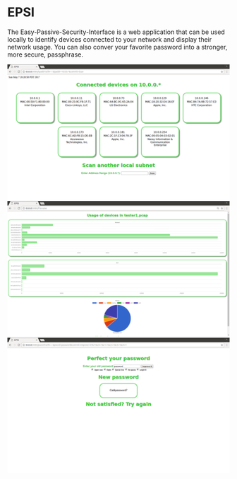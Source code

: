 # EPSI
The Easy-Passive-Security-Interface is a web application that can be used locally to identify devices connected to your network and display their network usage. You can also conver your favorite password into a stronger, more secure, passphrase.

![Alt text](https://github.com/MSpencer87/EPSI/blob/master/Poster/EPSI-scan.png?raw=true "Scan")
![Alt text](https://github.com/MSpencer87/EPSI/blob/master/Poster/EPSI-usage.png?raw=true "Usage")
![Alt text](https://github.com/MSpencer87/EPSI/blob/master/Poster/EPSI-password.png?raw=true "Password")
